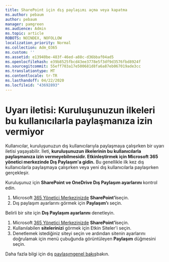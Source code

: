 ```yaml
---
title: SharePoint için dış paylaşımı açma veya kapatma
ms.author: pebaum
author: pebaum
manager: pamgreen
ms.audience: Admin
ms.topic: article
ROBOTS: NOINDEX, NOFOLLOW
localization_priority: Normal
ms.collection: Adm_O365
ms.custom: ''
ms.assetid: e13940be-483f-46ed-a88c-d36bbaf04ad5
ms.openlocfilehash: e39b8525fbcd43ee3778e5f3df9d3576fbd8924f
ms.sourcegitcommit: 55eff703a17e500681d8fa6a87eb067019ade3cc
ms.translationtype: MT
ms.contentlocale: tr-TR
ms.lasthandoff: 04/22/2020
ms.locfileid: "43692893"
---
```

# <a name="warning-message-your-organizations-policies-dont-allow-you-to-share-with-these-users"></a>Uyarı iletisi: Kuruluşunuzun ilkeleri bu kullanıcılarla paylaşmanıza izin vermiyor

Kullanıcılar, kuruluşunuzun dış kullanıcılarıyla paylaşmaya çalışırken bir uyarı iletisi yaşayabilir. İleti, **kuruluşunuzun ilkelerinin bu kullanıcılarla paylaşmanıza izin vermeyebilmesidir. Etkinleştirmek için Microsoft 365 yönetici merkezinde Dış Paylaşım'a gidin.** Bu genellikle ilk kez dış kullanıcılarla paylaşmaya çalışırken veya yeni dış kullanıcılarla paylaşırken gerçekleşir.

Kuruluşunuz için **SharePoint ve OneDrive Dış Paylaşım ayarlarını** kontrol edin.

1. Microsoft [365 Yönetici Merkezinizde](https://admin.microsoft.com/AdminPortal/Home#/homepage">https://admin.microsoft.com/) **SharePoint'i**seçin.
3. Dış paylaşım ayarlarını görmek için **Paylaşım'ı** seçin.

Belirli bir site için **Dış Paylaşım ayarlarını** denetleyin.

1. Microsoft [365 Yönetici Merkezinizde](https://admin.microsoft.com/AdminPortal/Home#/homepage">https://admin.microsoft.com/) **SharePoint'i**seçin.
2. Kullanılabilen **sitelerinizi** görmek için Etkin Siteler'i seçin.
3. Denetlemek istediğiniz siteyi seçin ve ardından sitenin ayarlarını doğrulamak için menü çubuğunda görüntüleyen **Paylaşım** düğmesini seçin.

Daha fazla bilgi için dış [paylaşımgenel bakış](https://docs.microsoft.com/sharepoint/external-sharing-overview)bakın.